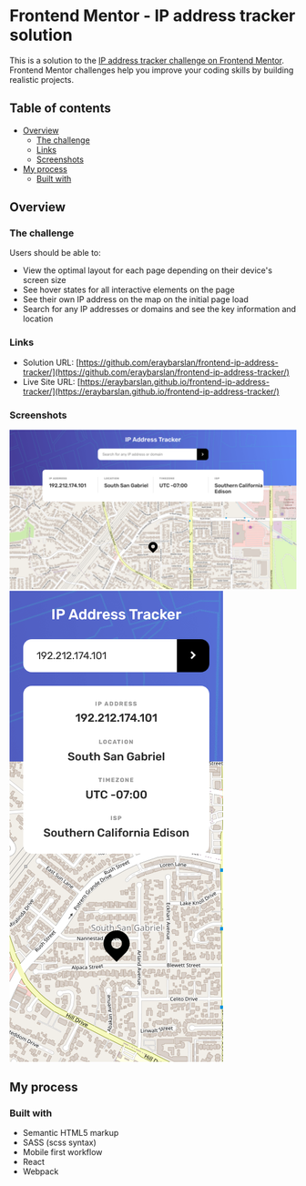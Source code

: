 # Frontend Mentor - IP address tracker solution

This is a solution to the [IP address tracker challenge on Frontend Mentor](https://www.frontendmentor.io/challenges/ip-address-tracker-I8-0yYAH0). Frontend Mentor challenges help you improve your coding skills by building realistic projects. 

## Table of contents

- [Overview](#overview)
  - [The challenge](#the-challenge)
  - [Links](#links)
  - [Screenshots](#screenshots)
- [My process](#my-process)
  - [Built with](#built-with)

## Overview

### The challenge

Users should be able to:

- View the optimal layout for each page depending on their device's screen size
- See hover states for all interactive elements on the page
- See their own IP address on the map on the initial page load
- Search for any IP addresses or domains and see the key information and location

### Links

- Solution URL: [https://github.com/eraybarslan/frontend-ip-address-tracker/](https://github.com/eraybarslan/frontend-ip-address-tracker/)
- Live Site URL: [https://eraybarslan.github.io/frontend-ip-address-tracker/](https://eraybarslan.github.io/frontend-ip-address-tracker/)

### Screenshots

![desktop_solution](/public/screenshots/ip-address-tracker-desktop.png)
![mobile_solution](/public/screenshots/ip-address-tracker-mobile.png)

## My process

### Built with

- Semantic HTML5 markup
- SASS (scss syntax)
- Mobile first workflow
- React
- Webpack